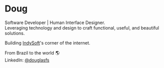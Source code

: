 # Doug

Software Developer | Human Interface Designer. <br>Leveraging technology and design to craft functional, useful, and beautiful solutions.

Building [IndySoft](https://www.indysoft.com/)'s corner of the internet.

From Brazil to the world 🌎 <br>
LinkedIn: [@douglasfs](https://www.linkedin.com/in/douglasfs/)
